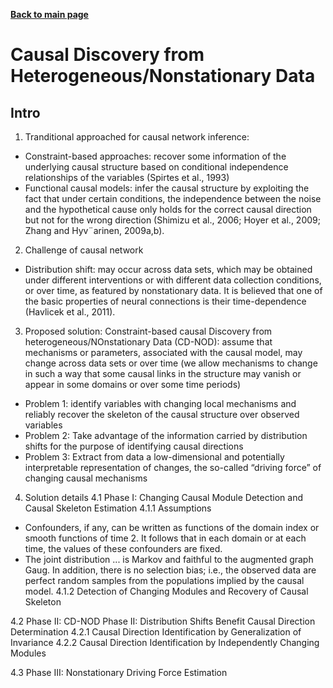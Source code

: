 **[Back to main page](https://yolanda-ht.github.io/BioinformaticsRandomSeed/)**

# Causal Discovery from Heterogeneous/Nonstationary Data

## Intro
1. Tranditional approached for causal network inference:
  - Constraint-based approaches: recover some information of the underlying causal structure based on conditional independence relationships of the variables (Spirtes et al., 1993)
  - Functional causal models: infer the causal structure by exploiting the fact that under certain conditions, the independence between the noise and the hypothetical cause only holds for the correct causal direction but not for the wrong direction (Shimizu et al., 2006; Hoyer et al., 2009; Zhang and Hyv¨arinen, 2009a,b).

2. Challenge of causal network
  - Distribution shift: may occur across data sets, which may be obtained under different interventions or with different data collection conditions, or over time, as featured by nonstationary data.  It is believed that one of the basic properties of neural connections is their time-dependence (Havlicek et al., 2011).

3. Proposed solution:
Constraint-based causal Discovery from heterogeneous/NOnstationary Data (CD-NOD): assume that mechanisms or parameters, associated with the causal model, may change across data sets or over time (we allow mechanisms to change in such a way that some causal links in the structure may vanish or appear in some domains or over some time periods)
  - Problem 1: identify variables with changing local mechanisms and reliably recover the skeleton of the causal structure over observed variables
  - Problem 2: Take advantage of the information carried by distribution shifts for the purpose of identifying causal directions
  - Problem 3: Extract from data a low-dimensional and potentially interpretable representation of changes, the so-called “driving force” of changing causal mechanisms

4. Solution details
4.1 Phase I: Changing Causal Module Detection and Causal Skeleton Estimation
  4.1.1 Assumptions
  - Confounders, if any, can be written as functions of the domain index or smooth functions of time 2. It follows that in each domain or at each time, the values of these confounders are fixed.
  - The joint distribution ... is Markov and faithful to the augmented graph Gaug. In addition, there is no selection bias; i.e., the observed data are perfect random samples from the populations implied by the causal model.
  4.1.2  Detection of Changing Modules and Recovery of Causal Skeleton

4.2 Phase II: CD-NOD Phase II: Distribution Shifts Benefit Causal Direction Determination
  4.2.1 Causal Direction Identification by Generalization of Invariance
  4.2.2 Causal Direction Identification by Independently Changing Modules

4.3 Phase III: Nonstationary Driving Force Estimation

  
